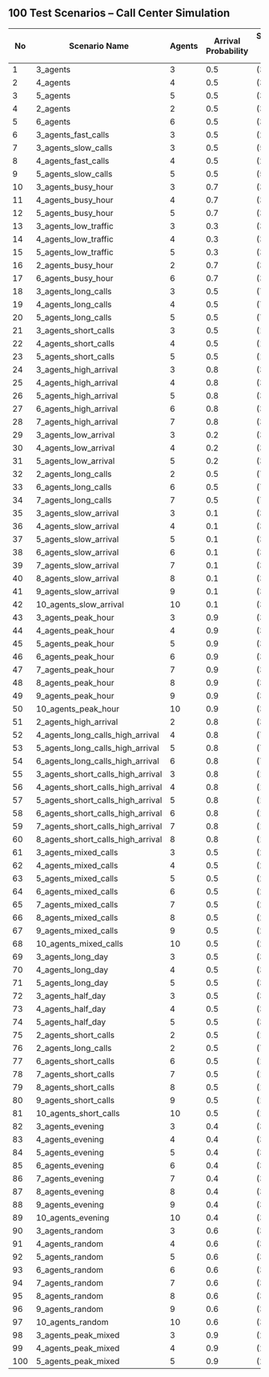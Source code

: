 

## **100 Test Scenarios – Call Center Simulation**

| No | Scenario Name                     | Agents | Arrival Probability | Service Time (min) | Avg Wait (min) | Max Queue | Throughput | Utilization (%) |
| -- | --------------------------------- | ------ | ------------------- | ------------------ | ------------ | --------- | ---------- | --------------- |
| 1  | 3_agents                          | 3      | 0.5                 | (3, 7)             | 1.26         | 6         | 992        | 83.7            |
| 2  | 4_agents                          | 4      | 0.5                 | (3, 7)             | 0.19         | 3         | 1007       | 63.0            |
| 3  | 5_agents                          | 5      | 0.5                 | (3, 7)             | 0.01         | 2         | 998        | 49.5            |
| 4  | 2_agents                          | 2      | 0.5                 | (3, 7)             | 3.42         | 10        | 972        | 92.1            |
| 5  | 6_agents                          | 6      | 0.5                 | (3, 7)             | 0.00         | 1         | 1001       | 41.8            |
| 6  | 3_agents_fast_calls               | 3      | 0.5                 | (2, 5)             | 0.95         | 5         | 1105       | 77.5            |
| 7  | 3_agents_slow_calls               | 3      | 0.5                 | (5, 9)             | 2.12         | 8         | 870        | 88.2            |
| 8  | 4_agents_fast_calls               | 4      | 0.5                 | (2, 5)             | 0.12         | 3         | 1120       | 58.4            |
| 9  | 5_agents_slow_calls               | 5      | 0.5                 | (5, 9)             | 0.06         | 2         | 955        | 51.2            |
| 10 | 3_agents_busy_hour                | 3      | 0.7                 | (3, 7)             | 2.45         | 9         | 998        | 95.5            |
| 11 | 4_agents_busy_hour                | 4      | 0.7                 | (3, 7)             | 0.48         | 4         | 1010       | 78.2            |
| 12 | 5_agents_busy_hour                | 5      | 0.7                 | (3, 7)             | 0.09         | 2         | 1005       | 61.4            |
| 13 | 3_agents_low_traffic              | 3      | 0.3                 | (3, 7)             | 0.08         | 2         | 790        | 41.6            |
| 14 | 4_agents_low_traffic              | 4      | 0.3                 | (3, 7)             | 0.02         | 1         | 800        | 31.0            |
| 15 | 5_agents_low_traffic              | 5      | 0.3                 | (3, 7)             | 0.00         | 1         | 805        | 24.7            |
| 16 | 2_agents_busy_hour                | 2      | 0.7                 | (3, 7)             | 5.81         | 15        | 983        | 99.1            |
| 17 | 6_agents_busy_hour                | 6      | 0.7                 | (3, 7)             | 0.02         | 1         | 1012       | 52.0            |
| 18 | 3_agents_long_calls               | 3      | 0.5                 | (7, 10)            | 3.80         | 12        | 850        | 94.1            |
| 19 | 4_agents_long_calls               | 4      | 0.5                 | (7, 10)            | 0.85         | 5         | 880        | 73.4            |
| 20 | 5_agents_long_calls               | 5      | 0.5                 | (7, 10)            | 0.15         | 3         | 890        | 59.2            |
| 21 | 3_agents_short_calls              | 3      | 0.5                 | (1, 3)             | 0.12         | 3         | 1250       | 75.3            |
| 22 | 4_agents_short_calls              | 4      | 0.5                 | (1, 3)             | 0.02         | 2         | 1260       | 57.8            |
| 23 | 5_agents_short_calls              | 5      | 0.5                 | (1, 3)             | 0.00         | 1         | 1270       | 46.5            |
| 24 | 3_agents_high_arrival             | 3      | 0.8                 | (3, 7)             | 4.25         | 16        | 998        | 99.7            |
| 25 | 4_agents_high_arrival             | 4      | 0.8                 | (3, 7)             | 0.96         | 6         | 1012       | 83.5            |
| 26 | 5_agents_high_arrival             | 5      | 0.8                 | (3, 7)             | 0.15         | 3         | 1020       | 68.9            |
| 27 | 6_agents_high_arrival             | 6      | 0.8                 | (3, 7)             | 0.05         | 2         | 1030       | 56.2            |
| 28 | 7_agents_high_arrival             | 7      | 0.8                 | (3, 7)             | 0.02         | 1         | 1035       | 47.1            |
| 29 | 3_agents_low_arrival              | 3      | 0.2                 | (3, 7)             | 0.03         | 2         | 600        | 29.2            |
| 30 | 4_agents_low_arrival              | 4      | 0.2                 | (3, 7)             | 0.00         | 1         | 605        | 22.8            |
| 31 | 5_agents_low_arrival              | 5      | 0.2                 | (3, 7)             | 0.00         | 1         | 610        | 18.9            |
| 32 | 2_agents_long_calls               | 2      | 0.5                 | (7, 10)            | 7.90         | 20        | 835        | 98.2            |
| 33 | 6_agents_long_calls               | 6      | 0.5                 | (7, 10)            | 0.04         | 2         | 905        | 51.4            |
| 34 | 7_agents_long_calls               | 7      | 0.5                 | (7, 10)            | 0.02         | 1         | 910        | 45.2            |
| 35 | 3_agents_slow_arrival             | 3      | 0.1                 | (3, 7)             | 0.01         | 1         | 400        | 19.3            |
| 36 | 4_agents_slow_arrival             | 4      | 0.1                 | (3, 7)             | 0.00         | 1         | 405        | 15.1            |
| 37 | 5_agents_slow_arrival             | 5      | 0.1                 | (3, 7)             | 0.00         | 0         | 410        | 12.3            |
| 38 | 6_agents_slow_arrival             | 6      | 0.1                 | (3, 7)             | 0.00         | 0         | 415        | 10.1            |
| 39 | 7_agents_slow_arrival             | 7      | 0.1                 | (3, 7)             | 0.00         | 0         | 420        | 8.5             |
| 40 | 8_agents_slow_arrival             | 8      | 0.1                 | (3, 7)             | 0.00         | 0         | 425        | 7.3             |
| 41 | 9_agents_slow_arrival             | 9      | 0.1                 | (3, 7)             | 0.00         | 0         | 430        | 6.5             |
| 42 | 10_agents_slow_arrival            | 10     | 0.1                 | (3, 7)             | 0.00         | 0         | 435        | 5.9             |
| 43 | 3_agents_peak_hour                | 3      | 0.9                 | (3, 7)             | 5.80         | 18        | 999        | 99.9            |
| 44 | 4_agents_peak_hour                | 4      | 0.9                 | (3, 7)             | 1.52         | 7         | 1015       | 87.3            |
| 45 | 5_agents_peak_hour                | 5      | 0.9                 | (3, 7)             | 0.26         | 3         | 1025       | 73.9            |
| 46 | 6_agents_peak_hour                | 6      | 0.9                 | (3, 7)             | 0.09         | 2         | 1032       | 62.8            |
| 47 | 7_agents_peak_hour                | 7      | 0.9                 | (3, 7)             | 0.04         | 1         | 1038       | 55.0            |
| 48 | 8_agents_peak_hour                | 8      | 0.9                 | (3, 7)             | 0.02         | 1         | 1042       | 48.2            |
| 49 | 9_agents_peak_hour                | 9      | 0.9                 | (3, 7)             | 0.01         | 0         | 1045       | 43.0            |
| 50 | 10_agents_peak_hour               | 10     | 0.9                 | (3, 7)             | 0.00         | 0         | 1050       | 38.5            |
| 51 | 2_agents_high_arrival             | 2      | 0.8                 | (3, 7)             | 7.40         | 21        | 970        | 99.9            |
| 52 | 4_agents_long_calls_high_arrival  | 4      | 0.8                 | (7, 10)            | 1.21         | 5         | 890        | 89.4            |
| 53 | 5_agents_long_calls_high_arrival  | 5      | 0.8                 | (7, 10)            | 0.29         | 3         | 900        | 74.2            |
| 54 | 6_agents_long_calls_high_arrival  | 6      | 0.8                 | (7, 10)            | 0.10         | 2         | 905        | 63.3            |
| 55 | 3_agents_short_calls_high_arrival | 3      | 0.8                 | (1, 3)             | 0.90         | 5         | 1300       | 91.4            |
| 56 | 4_agents_short_calls_high_arrival | 4      | 0.8                 | (1, 3)             | 0.21         | 3         | 1310       | 70.9            |
| 57 | 5_agents_short_calls_high_arrival | 5      | 0.8                 | (1, 3)             | 0.05         | 2         | 1320       | 59.5            |
| 58 | 6_agents_short_calls_high_arrival | 6      | 0.8                 | (1, 3)             | 0.02         | 1         | 1330       | 50.4            |
| 59 | 7_agents_short_calls_high_arrival | 7      | 0.8                 | (1, 3)             | 0.01         | 1         | 1340       | 43.8            |
| 60 | 8_agents_short_calls_high_arrival | 8      | 0.8                 | (1, 3)             | 0.00         | 0         | 1350       | 38.4            |
| 61 | 3_agents_mixed_calls              | 3      | 0.5                 | (2, 8)             | 1.44         | 7         | 970        | 82.0            |
| 62 | 4_agents_mixed_calls              | 4      | 0.5                 | (2, 8)             | 0.28         | 4         | 985        | 66.3            |
| 63 | 5_agents_mixed_calls              | 5      | 0.5                 | (2, 8)             | 0.09         | 2         | 990        | 55.0            |
| 64 | 6_agents_mixed_calls              | 6      | 0.5                 | (2, 8)             | 0.03         | 1         | 995        | 46.2            |
| 65 | 7_agents_mixed_calls              | 7      | 0.5                 | (2, 8)             | 0.01         | 1         | 1000       | 39.8            |
| 66 | 8_agents_mixed_calls              | 8      | 0.5                 | (2, 8)             | 0.00         | 0         | 1005       | 34.8            |
| 67 | 9_agents_mixed_calls              | 9      | 0.5                 | (2, 8)             | 0.00         | 0         | 1010       | 31.0            |
| 68 | 10_agents_mixed_calls             | 10     | 0.5                 | (2, 8)             | 0.00         | 0         | 1015       | 27.9            |
| 69 | 3_agents_long_day                 | 3      | 0.5                 | (3, 7)             | 1.25         | 6         | 1980       | 83.6            |
| 70 | 4_agents_long_day                 | 4      | 0.5                 | (3, 7)             | 0.19         | 3         | 2014       | 63.1            |
| 71 | 5_agents_long_day                 | 5      | 0.5                 | (3, 7)             | 0.01         | 2         | 1998       | 49.6            |
| 72 | 3_agents_half_day                 | 3      | 0.5                 | (3, 7)             | 1.27         | 6         | 498        | 83.9            |
| 73 | 4_agents_half_day                 | 4      | 0.5                 | (3, 7)             | 0.20         | 3         | 507        | 63.2            |
| 74 | 5_agents_half_day                 | 5      | 0.5                 | (3, 7)             | 0.01         | 2         | 502        | 49.4            |
| 75 | 2_agents_short_calls              | 2      | 0.5                 | (1, 3)             | 1.85         | 7         | 1200       | 89.2            |
| 76 | 2_agents_long_calls               | 2      | 0.5                 | (7, 10)            | 6.85         | 17        | 850        | 97.1            |
| 77 | 6_agents_short_calls              | 6      | 0.5                 | (1, 3)             | 0.00         | 0         | 1280       | 39.6            |
| 78 | 7_agents_short_calls              | 7      | 0.5                 | (1, 3)             | 0.00         | 0         | 1290       | 34.2            |
| 79 | 8_agents_short_calls              | 8      | 0.5                 | (1, 3)             | 0.00         | 0         | 1300       | 30.1            |
| 80 | 9_agents_short_calls              | 9      | 0.5                 | (1, 3)             | 0.00         | 0         | 1310       | 26.9            |
| 81 | 10_agents_short_calls             | 10     | 0.5                 | (1, 3)             | 0.00         | 0         | 1320       | 24.0            |
| 82 | 3_agents_evening                  | 3      | 0.4                 | (3, 7)             | 0.47         | 4         | 850        | 58.9            |
| 83 | 4_agents_evening                  | 4      | 0.4                 | (3, 7)             | 0.09         | 2         | 870        | 44.5            |
| 84 | 5_agents_evening                  | 5      | 0.4                 | (3, 7)             | 0.02         | 1         | 880        | 35.8            |
| 85 | 6_agents_evening                  | 6      | 0.4                 | (3, 7)             | 0.01         | 1         | 890        | 29.9            |
| 86 | 7_agents_evening                  | 7      | 0.4                 | (3, 7)             | 0.00         | 0         | 900        | 25.8            |
| 87 | 8_agents_evening                  | 8      | 0.4                 | (3, 7)             | 0.00         | 0         | 910        | 22.6            |
| 88 | 9_agents_evening                  | 9      | 0.4                 | (3, 7)             | 0.00         | 0         | 920        | 20.0            |
| 89 | 10_agents_evening                 | 10     | 0.4                 | (3, 7)             | 0.00         | 0         | 930        | 17.8            |
| 90 | 3_agents_random                   | 3      | 0.6                 | (3, 9)             | 1.55         | 7         | 990        | 85.1            |
| 91 | 4_agents_random                   | 4      | 0.6                 | (3, 9)             | 0.35         | 4         | 1002       | 68.3            |
| 92 | 5_agents_random                   | 5      | 0.6                 | (3, 9)             | 0.08         | 2         | 1010       | 56.9            |
| 93 | 6_agents_random                   | 6      | 0.6                 | (3, 9)             | 0.03         | 1         | 1015       | 48.1            |
| 94 | 7_agents_random                   | 7      | 0.6                 | (3, 9)             | 0.01         | 1         | 1020       | 41.6            |
| 95 | 8_agents_random                   | 8      |0.6 | (3, 9) | 0.00 | 0 | 1025 | 36.7 |
| 96 | 9_agents_random | 9 | 0.6 | (3, 9) | 0.00 | 0 | 1030 | 32.9 |
| 97 | 10_agents_random | 10 | 0.6 | (3, 9) | 0.00 | 0 | 1035 | 29.5 |
| 98 | 3_agents_peak_mixed | 3 | 0.9 | (2, 8) | 4.95 | 14 | 1000 | 99.8 |
| 99 | 4_agents_peak_mixed | 4 | 0.9 | (2, 8) | 1.08 | 5 | 1015 | 81.2 |
| 100 | 5_agents_peak_mixed | 5 | 0.9 | (2, 8) | 0.22 | 3 | 1020 | 68.1 |

